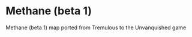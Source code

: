 Methane (beta 1)
================

Methane (beta 1) map ported from Tremulous to the Unvanquished game
